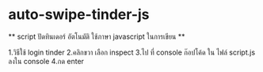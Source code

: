 # auto-swipe-tinder-js

** script ปัดทินเดอร์ อัตโนมัติ ใช้ภาษา javascript ในการเขียน ** 

1.วิธีใช้ login tinder 
2.คลิกขวา เลือก inspect 
3.ไป ที่ console ก๊อปโค้ด ใน ไฟล์ script.js ลงใน console 
4.กด enter

